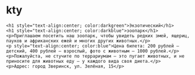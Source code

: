 # kty </a>
    <h1 style="text-align:center; color:darkgreen">Экзотический</h1>
    <h1 style="text-align:center; color:darkblue">зоопарк</h1>
    <p>Приглашаем посетить наш зоопарк, чтобы увидеть редких змей, ящериц, пауков и африканских ежей и многих других животных.</p>
    <p style="text-align:center; color:blue">Цена билета: 200 рублей — детский, 400 рублей — взрослый, фото с животным — 1000 рублей.</p>
    <p>Пожалуйста, не стучите по террариумам — это пугает животных, и не приносите для животных еду — у каждого вида своя диета.</p>
    <p>Адрес: город Зверинск, ул. Зелёная, 15</p>
</html>
